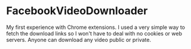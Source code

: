 # FacebookVideoDownloader

My first experience with Chrome extensions. I used a very simple way to fetch the download links so I won't have to deal with no cookies or web servers. Anyone can download any video public or private.
